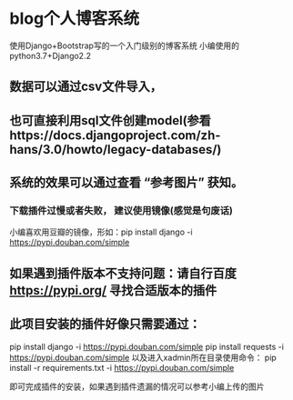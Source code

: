 # blog个人博客系统
使用Django+Bootstrap写的一个入门级别的博客系统
小编使用的python3.7+Django2.2


## 数据可以通过csv文件导入，
## 也可直接利用sql文件创建model(参看https://docs.djangoproject.com/zh-hans/3.0/howto/legacy-databases/)


## 系统的效果可以通过查看 “参考图片” 获知。


### 下载插件过慢或者失败， 建议使用镜像(感觉是句废话)
小编喜欢用豆瓣的镜像，形如：pip install django -i https://pypi.douban.com/simple


## 如果遇到插件版本不支持问题：请自行百度 https://pypi.org/ 寻找合适版本的插件


## 此项目安装的插件好像只需要通过：
pip install django -i https://pypi.douban.com/simple
pip install requests -i https://pypi.douban.com/simple
以及进入xadmin所在目录使用命令：
pip install -r requirements.txt -i https://pypi.douban.com/simple

即可完成插件的安装，如果遇到插件遗漏的情况可以参考小编上传的图片
